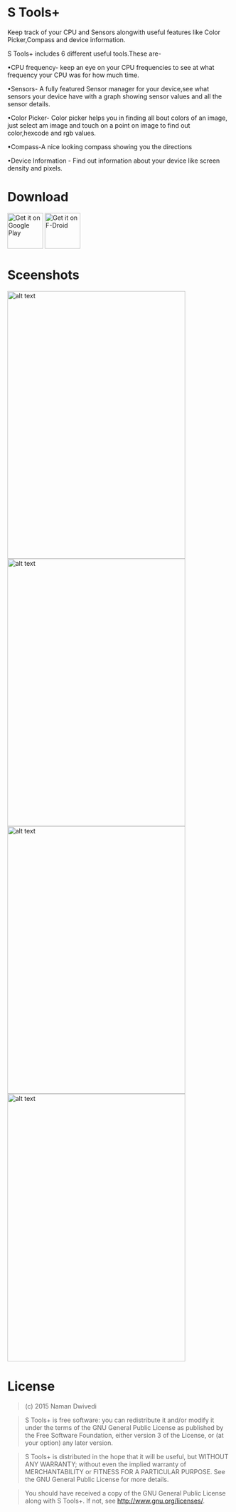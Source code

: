 S Tools+
========
Keep track of your CPU and Sensors alongwith useful features like Color Picker,Compass and device information.

S Tools+ includes 6 different useful tools.These are-

•CPU frequency- keep an eye on your CPU frequencies to see at what frequency your CPU was for how much time.

•Sensors- A fully featured Sensor manager for your device,see what sensors your device have with a graph showing sensor values and all the sensor details.

•Color Picker- Color picker helps you in finding all bout colors of an image, just select am image and touch on a point on image to find out color,hexcode and rgb values.

•Compass-A nice looking compass showing you the directions 

•Device Information - Find out information about your device like screen density and pixels.

Download
========

<a href="https://play.google.com/store/apps/details?id=com.naman14.stools" target="_blank">
<img src="https://play.google.com/intl/en_us/badges/images/generic/en-play-badge.png" alt="Get it on Google Play" height="80"/></a>

<a href="https://f-droid.org/packages/com.naman14.stools/" target="_blank">
<img src="https://f-droid.org/badge/get-it-on.png" alt="Get it on F-Droid" height="80"/></a>

Sceenshots
==========
<img src="https://raw.githubusercontent.com/naman14/S-Tools/master/graphics/nexus5_1upsensor.png" alt="alt text" width="400" height="600">
<img src="https://raw.githubusercontent.com/naman14/S-Tools/master/graphics/nexus5_1uptestcolor.png" alt="alt text" width="400" height="600">
<img src="https://raw.githubusercontent.com/naman14/S-Tools/master/graphics/nexus5_1upgraph.png" alt="alt text" width="400" height="600">
<img src="https://raw.githubusercontent.com/naman14/S-Tools/master/graphics/nexus5_1upgps.png" alt="alt text" width="400" height="600">

License
=======
>(c) 2015 Naman Dwivedi

>S Tools+ is free software: you can redistribute it and/or modify it under the
terms of the GNU General Public License as published by the Free Software
Foundation, either version 3 of the License, or (at your option) any later
version.

>S Tools+ is distributed in the hope that it will be useful, but WITHOUT ANY
WARRANTY; without even the implied warranty of MERCHANTABILITY or FITNESS FOR A
PARTICULAR PURPOSE.  See the GNU General Public License for more details.

>You should have received a copy of the GNU General Public License along
with S Tools+.  If not, see <http://www.gnu.org/licenses/>.
